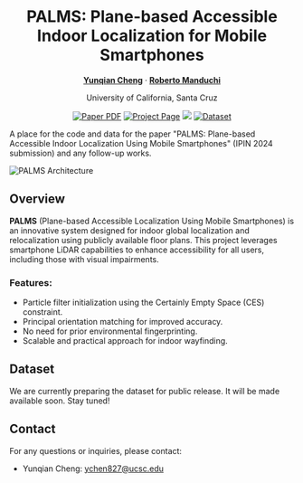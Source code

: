 <div align="center">
<h1>PALMS: Plane-based Accessible Indoor Localization for Mobile Smartphones</h1>

[**Yunqian Cheng**](https://liheyoung.github.io/) · [**Roberto Manduchi**](https://bingykang.github.io/)

University of California, Santa Cruz
<br>

<a href="https://escholarship.org/uc/item/7bw6797s"><img src='https://img.shields.io/badge/Paper-PALMS-red' alt='Paper PDF'></a>
<a href='https://github.com/Head-inthe-Cloud/PALMS-Plane-based-Accessible-Indoor-Localization-for-Mobile-Smartphones'><img src='https://img.shields.io/badge/Project_Page-PALMS-green' alt='Project Page'></a>
<a href=''><img src='https://img.shields.io/badge/%F0%9F%A4%97%20Hugging%20Face-Demo-blue'></a>
<a href=''><img src='https://img.shields.io/badge/Datset-PALMS-yellow' alt='Dataset'></a>
</div>


A place for the code and data for the paper "PALMS: Plane-based Accessible Indoor Localization Using Mobile Smartphones" (IPIN 2024 submission) and any follow-up works.

![PALMS Architecture](./images/IPIN%202024%20Visualizations.svg)

## Overview

**PALMS** (Plane-based Accessible Localization Using Mobile Smartphones) is an innovative system designed for indoor global localization and relocalization using publicly available floor plans. This project leverages smartphone LiDAR capabilities to enhance accessibility for all users, including those with visual impairments.

### Features:
- Particle filter initialization using the Certainly Empty Space (CES) constraint.
- Principal orientation matching for improved accuracy.
- No need for prior environmental fingerprinting.
- Scalable and practical approach for indoor wayfinding.

## Dataset
We are currently preparing the dataset for public release. It will be made available soon. Stay tuned!

## Contact

For any questions or inquiries, please contact:

- Yunqian Cheng: [ychen827@ucsc.edu](mailto:ychen827@ucsc.edu)
